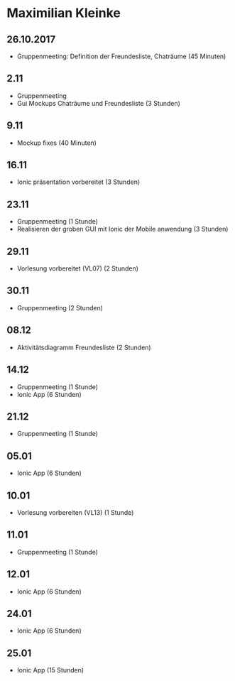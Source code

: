 # Maximilian Kleinke

## 26.10.2017
* Gruppenmeeting: Definition der Freundesliste, Chaträume (45 Minuten)

## 2.11
* Gruppenmeeting
* Gui Mockups Chaträume und Freundesliste (3 Stunden)

## 9.11
* Mockup fixes (40 Minuten)

## 16.11
* Ionic präsentation vorbereitet (3 Stunden)

## 23.11
* Gruppenmeeting (1 Stunde)
* Realisieren der groben GUI mit Ionic der Mobile anwendung (3 Stunden)

## 29.11
* Vorlesung vorbereitet (VL07) (2 Stunden)

## 30.11
* Gruppenmeeting (2 Stunden)

## 08.12
* Aktivitätsdiagramm Freundesliste (2 Stunden)

## 14.12
* Gruppenmeeting (1 Stunde)
* Ionic App (6 Stunden)

## 21.12
* Gruppenmeeting (1 Stunde)

## 05.01
* Ionic App (6 Stunden)

## 10.01
* Vorlesung vorbereiten (VL13) (1 Stunde)

## 11.01
* Gruppenmeeting (1 Stunde)

## 12.01
* Ionic App (6 Stunden)

## 24.01
* Ionic App (6 Stunden)

## 25.01
* Ionic App (15 Stunden)

